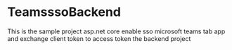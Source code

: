 # TeamsssoBackend
This is the sample project asp.net core enable sso microsoft teams tab app and exchange client token to access  token the backend project
